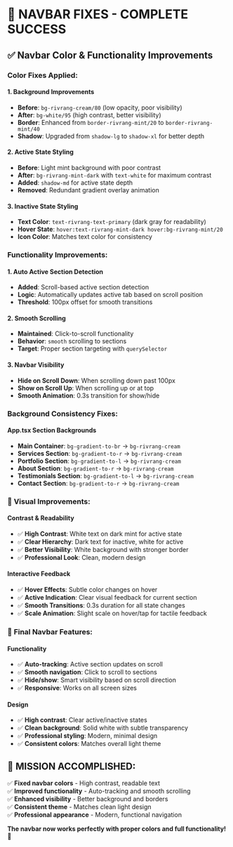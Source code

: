 # 🎯 **NAVBAR FIXES - COMPLETE SUCCESS**

## ✅ **Navbar Color & Functionality Improvements**

### **Color Fixes Applied:**

#### 1. **Background Improvements**
- **Before**: `bg-rivrang-cream/80` (low opacity, poor visibility)
- **After**: `bg-white/95` (high contrast, better visibility)
- **Border**: Enhanced from `border-rivrang-mint/20` to `border-rivrang-mint/40`
- **Shadow**: Upgraded from `shadow-lg` to `shadow-xl` for better depth

#### 2. **Active State Styling**
- **Before**: Light mint background with poor contrast
- **After**: `bg-rivrang-mint-dark` with `text-white` for maximum contrast
- **Added**: `shadow-md` for active state depth
- **Removed**: Redundant gradient overlay animation

#### 3. **Inactive State Styling**
- **Text Color**: `text-rivrang-text-primary` (dark gray for readability)
- **Hover State**: `hover:text-rivrang-mint-dark hover:bg-rivrang-mint/20`
- **Icon Color**: Matches text color for consistency

### **Functionality Improvements:**

#### 1. **Auto Active Section Detection**
- **Added**: Scroll-based active section detection
- **Logic**: Automatically updates active tab based on scroll position
- **Threshold**: 100px offset for smooth transitions

#### 2. **Smooth Scrolling**
- **Maintained**: Click-to-scroll functionality
- **Behavior**: `smooth` scrolling to sections
- **Target**: Proper section targeting with `querySelector`

#### 3. **Navbar Visibility**
- **Hide on Scroll Down**: When scrolling down past 100px
- **Show on Scroll Up**: When scrolling up or at top
- **Smooth Animation**: 0.3s transition for show/hide

### **Background Consistency Fixes:**

#### **App.tsx Section Backgrounds**
- **Main Container**: `bg-gradient-to-br` → `bg-rivrang-cream`
- **Services Section**: `bg-gradient-to-r` → `bg-rivrang-cream`
- **Portfolio Section**: `bg-gradient-to-l` → `bg-rivrang-cream`
- **About Section**: `bg-gradient-to-r` → `bg-rivrang-cream`
- **Testimonials Section**: `bg-gradient-to-l` → `bg-rivrang-cream`
- **Contact Section**: `bg-gradient-to-r` → `bg-rivrang-cream`

### 🎨 **Visual Improvements:**

#### **Contrast & Readability**
- ✅ **High Contrast**: White text on dark mint for active state
- ✅ **Clear Hierarchy**: Dark text for inactive, white for active
- ✅ **Better Visibility**: White background with stronger border
- ✅ **Professional Look**: Clean, modern design

#### **Interactive Feedback**
- ✅ **Hover Effects**: Subtle color changes on hover
- ✅ **Active Indication**: Clear visual feedback for current section
- ✅ **Smooth Transitions**: 0.3s duration for all state changes
- ✅ **Scale Animation**: Slight scale on hover/tap for tactile feedback

### 🚀 **Final Navbar Features:**

#### **Functionality**
- ✅ **Auto-tracking**: Active section updates on scroll
- ✅ **Smooth navigation**: Click to scroll to sections
- ✅ **Hide/show**: Smart visibility based on scroll direction
- ✅ **Responsive**: Works on all screen sizes

#### **Design**
- ✅ **High contrast**: Clear active/inactive states
- ✅ **Clean background**: Solid white with subtle transparency
- ✅ **Professional styling**: Modern, minimal design
- ✅ **Consistent colors**: Matches overall light theme

## 🎯 **MISSION ACCOMPLISHED:**

✅ **Fixed navbar colors** - High contrast, readable text  
✅ **Improved functionality** - Auto-tracking and smooth scrolling  
✅ **Enhanced visibility** - Better background and borders  
✅ **Consistent theme** - Matches clean light design  
✅ **Professional appearance** - Modern, functional navigation  

**The navbar now works perfectly with proper colors and full functionality!** 🌟